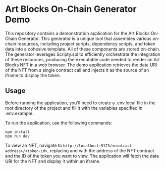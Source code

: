 # Art Blocks On-Chain Generator Demo
This repository contains a demonstration application for the Art Blocks On-Chain Generator. This generator is a unique tool that assembles various on-chain resources, including project scripts, dependency scripts, and token data into a cohesive template. All of these components are stored on-chain. The generator leverages Scripty.sol to efficiently orchestrate the integration of these resources, producing the executable code needed to render an Art Blocks NFT in a web browser. The demo application retrieves the data URI of the NFT from a single contract call and injects it as the source of an iframe to display the token.

## Usage
Before running the application, you'll need to create a .env.local file in the root directory of the project and fill it with the variables specified in .env.example.

To run the application, use the following commands:

```
npm install
npm run dev
```

To view an NFT, navigate to `http://localhost:5173/<contract-address>/<token-id>`, replacing <contract-address> and <token-id> with the address of the NFT contract and the ID of the token you want to view. The application will fetch the data URI for the NFT and display it within an iframe.
